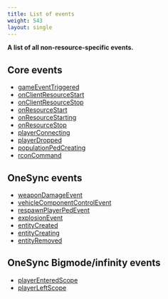 ```yaml
---
title: List of events
weight: 543
layout: single
---
```


**A list of all non-resource-specific events.**

Core events
-----------

- [gameEventTriggered](./gameEventTriggered)
- [onClientResourceStart](./onClientResourceStart)
- [onClientResourceStop](./onClientResourceStop)
- [onResourceStart](./onResourceStart)
- [onResourceStarting](./onResourceStarting)
- [onResourceStop](./onResourceStop)
- [playerConnecting](./playerConnecting)
- [playerDropped](./playerDropped)
- [populationPedCreating](./populationPedCreating)
- [rconCommand](./rconCommand)

OneSync events
-----------

- [weaponDamageEvent](../list/weaponDamageEvent)
- [vehicleComponentControlEvent](../list/vehicleComponentControlEvent)
- [respawnPlayerPedEvent](../list/respawnPlayerPedEvent)
- [explosionEvent](../list/explosionEvent)
- [entityCreated](https://runtime.fivem.net/doc/events/server/index.html#entitycreated)
- [entityCreating](https://runtime.fivem.net/doc/events/server/index.html#entitycreating)
- [entityRemoved](https://runtime.fivem.net/doc/events/server/index.html#entityremoved)

OneSync Bigmode/infinity events
-----------

- [playerEnteredScope](../list/playerEnteredScope)
- [playerLeftScope](../list/playerLeftScope)
